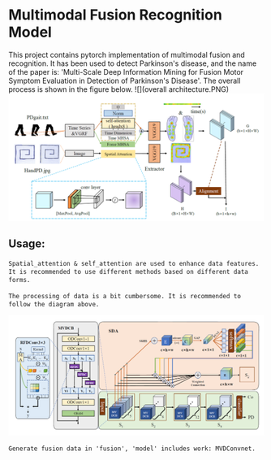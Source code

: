 # Multimodal Fusion Recognition Model
This project contains pytorch implementation of multimodal fusion and recognition. It has been used to detect Parkinson's disease, and the name of the paper is: 'Multi-Scale Deep Information Mining for Fusion Motor Symptom Evaluation in Detection of Parkinson's Disease'. The overall process is shown in the figure below.
![](overall architecture.PNG)
![](extraction_fusion.PNG)
## Usage:
    Spatial_attention & self_attention are used to enhance data features. It is recommended to use different methods based on different data forms.
    
    The processing of data is a bit cumbersome. It is recommended to follow the diagram above.

![](mvdconvnet.PNG)

    Generate fusion data in 'fusion', 'model' includes work: MVDConvnet.